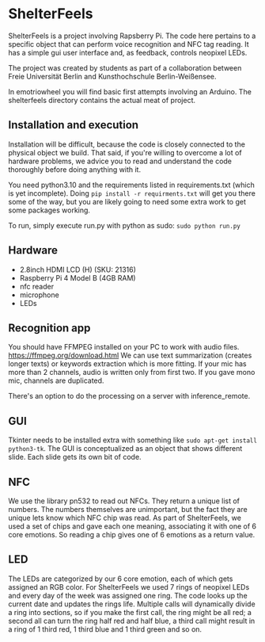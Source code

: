 # ShelterFeels

ShelterFeels is a project involving Rapsberry Pi. The code here pertains to a specific object that can perform voice recognition and NFC tag reading. It has a simple gui user interface and, as feedback, controls neopixel LEDs.

The project was created by students as part of a collaboration between Freie Universität Berlin and Kunsthochschule Berlin-Weißensee.

In emotriowheel you will find basic first attempts involving an Arduino.
The shelterfeels directory contains the actual meat of project.


## Installation and execution
Installation will be difficult, because the code is closely connected to the physical object we build. That said, if you're willing to overcome a lot of hardware problems, we advice you to read and understand the code thoroughly before doing anything with it.

You need python3.10 and the requirements listed in requirements.txt (which is yet incomplete). Doing `pip install -r requirments.txt` will get you there some of the way, but you are likely going to need some extra work to get some packages working.

To run, simply execute run.py with python as sudo: `sudo python run.py`

## Hardware
- 2.8inch HDMI LCD (H) (SKU: 21316)
- Raspberry Pi 4 Model B (4GB RAM)
- nfc reader
- microphone
- LEDs

## Recognition app

You should have FFMPEG installed on your PC to work with audio files. https://ffmpeg.org/download.html
We can use text summarization (creates longer texts) or keywords extraction which is more fitting.
If your mic has more than 2 channels, audio is written only from first two. If you gave mono mic, channels are duplicated.

There's an option to do the processing on a server with inference_remote.


## GUI

Tkinter needs to be installed extra with something like `sudo apt-get install python3-tk`.
The GUI is conceptualized as an object that shows different slide. Each slide gets its own bit of code.

## NFC

We use the library pn532 to read out NFCs. They return a unique list of numbers. The numbers themselves are unimportant, but the fact they are unique lets know which NFC chip was read. As part of ShelterFeels, we used a set of chips and gave each one meaning, associating it with one of 6 core emotions. So reading a chip gives one of 6 emotions as a return value.

## LED

The LEDs are categorized by our 6 core emotion, each of which gets assigned an RGB color. For ShelterFeels we used 7 rings of neopixel LEDs and every day of the week was assigned one ring. The code looks up the current date and updates the rings life. Multiple calls will dynamically divide a ring into sections, so if you make the first call, the ring might be all red; a second all can turn the ring half red and half blue, a third call might result in a ring of 1 third red, 1 third blue and 1 third green and so on.
